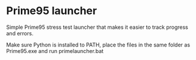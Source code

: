 # Prime95 launcher



Simple Prime95 stress test launcher that makes it easier to track progress and errors.


Make sure Python is installed to PATH, place the files in the same folder as Prime95.exe and run primelauncher.bat
